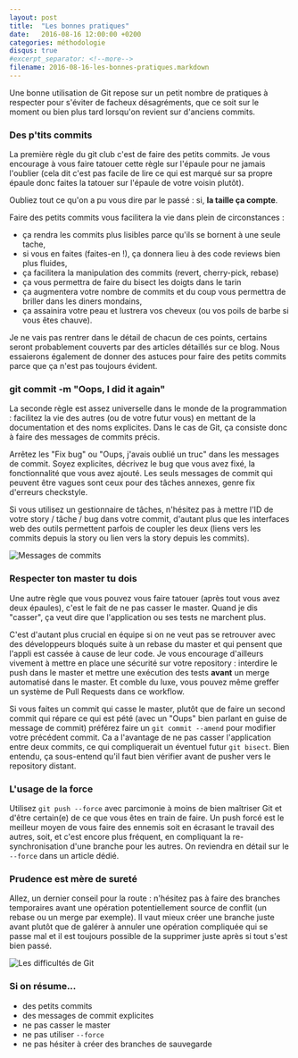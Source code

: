 ```yaml
---
layout: post
title:  "Les bonnes pratiques"
date:   2016-08-16 12:00:00 +0200
categories: méthodologie
disqus: true
#excerpt_separator: <!--more-->
filename: 2016-08-16-les-bonnes-pratiques.markdown
---
```

Une bonne utilisation de Git repose sur un petit nombre de pratiques à respecter pour s'éviter de facheux désagréments, que ce soit sur le moment ou bien plus tard lorsqu'on revient sur d'anciens commits.

### Des p'tits commits
La première règle du git club c'est de faire des petits commits. Je vous encourage à vous faire tatouer cette règle sur l'épaule pour ne jamais l'oublier (cela dit c'est pas facile de lire ce qui est marqué sur sa propre épaule donc faites la tatouer sur l'épaule de votre voisin plutôt).

Oubliez tout ce qu'on a pu vous dire par le passé : si, **la taille ça compte**.

Faire des petits commits vous facilitera la vie dans plein de circonstances :

- ça rendra les commits plus lisibles parce qu'ils se bornent à une seule tache,
- si vous en faites (faites-en !), ça donnera lieu à des code reviews bien plus fluides,
- ça facilitera la manipulation des commits (revert, cherry-pick, rebase)
- ça vous permettra de faire du bisect les doigts dans le tarin
- ça augmentera votre nombre de commits et du coup vous permettra de briller dans les diners mondains,
- ça assainira votre peau et lustrera vos cheveux (ou vos poils de barbe si vous êtes chauve).

Je ne vais pas rentrer dans le détail de chacun de ces points, certains seront probablement couverts par des articles détaillés sur ce blog. Nous essaierons également de donner des astuces pour faire des petits commits parce que ça n'est pas toujours évident.

### git commit -m "Oops, I did it again"
La seconde règle est assez universelle dans le monde de la programmation : facilitez la vie des autres (ou de votre futur vous) en mettant de la documentation et des noms explicites. Dans le cas de Git, ça consiste donc à faire des messages de commits précis.

Arrêtez les "Fix bug" ou "Oups, j'avais oublié un truc" dans les messages de commit. Soyez explicites, décrivez le bug que vous avez fixé, la fonctionnalité que vous avez ajouté. Les seuls messages de commit qui peuvent être vagues sont ceux pour des tâches annexes, genre fix d'erreurs checkstyle.

Si vous utilisez un gestionnaire de tâches, n'hésitez pas à mettre l'ID de votre story / tâche / bug dans votre commit, d'autant plus que les interfaces web des outils permettent parfois de coupler les deux (liens vers les commits depuis la story ou lien vers la story depuis les commits).

![Messages de commits](https://imgs.xkcd.com/comics/git_commit.png)

### Respecter ton master tu dois
Une autre règle que vous pouvez vous faire tatouer (après tout vous avez deux épaules), c'est le fait de ne pas casser le master. Quand je dis "casser", ça veut dire que l'application ou ses tests ne marchent plus.

C'est d'autant plus crucial en équipe si on ne veut pas se retrouver avec des développeurs bloqués suite à un rebase du master et qui pensent que l'appli est cassée à cause de leur code. Je vous encourage d'ailleurs vivement à mettre en place une sécurité sur votre repository : interdire le push dans le master et mettre une exécution des tests **avant** un merge automatisé dans le master. Et comble du luxe, vous pouvez même greffer un système de Pull Requests dans ce workflow.

Si vous faites un commit qui casse le master, plutôt que de faire un second commit qui répare ce qui est pété (avec un "Oups" bien parlant en guise de message de commit) préférez faire un `git commit --amend` pour modifier votre précédent commit. Ca a l'avantage de ne pas casser l'application entre deux commits, ce qui compliquerait un éventuel futur `git bisect`.
Bien entendu, ça sous-entend qu'il faut bien vérifier avant de pusher vers le repository distant.

### L'usage de la force
Utilisez `git push --force` avec parcimonie à moins de bien maîtriser Git et d'être certain(e) de ce que vous êtes en train de faire. Un push forcé est le meilleur moyen de vous faire des ennemis soit en écrasant le travail des autres, soit, et c'est encore plus fréquent, en compliquant la re-synchronisation d'une branche pour les autres. On reviendra en détail sur le `--force` dans un article dédié.

### Prudence est mère de sureté
Allez, un dernier conseil pour la route : n'hésitez pas à faire des branches temporaires avant une opération potentiellement source de conflit (un rebase ou un merge par exemple). Il vaut mieux créer une branche juste avant plutôt que de galérer à annuler une opération compliquée qui se passe mal et il est toujours possible de la supprimer juste après si tout s'est bien passé.

![Les difficultés de Git](https://imgs.xkcd.com/comics/git.png)

### Si on résume...

* des petits commits
* des messages de commit explicites
* ne pas casser le master
* ne pas utiliser `--force`
* ne pas hésiter à créer des branches de sauvegarde
